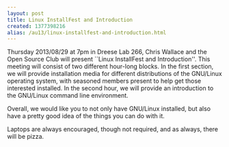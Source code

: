 ```yaml
---
layout: post
title: Linux InstallFest and Introduction
created: 1377398216
alias: /au13/linux-installfest-and-introduction.html
---
```

Thursday 2013/08/29 at 7pm in Dreese Lab 266, Chris Wallace and the Open Source Club will present ``Linux InstallFest and Introduction''. This meeting will consist of two different hour-long blocks. In the first section, we will provide installation media for different distributions of the GNU/Linux operating system, with seasoned members present to help get those interested installed. In the second hour, we will provide an introduction to the GNU/Linux command line environment.

Overall, we would like you to not only have GNU/Linux installed, but also have a pretty good idea of the things you can do with it.

Laptops are always encouraged, though not required, and as always, there will be pizza.
